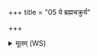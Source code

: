 +++
title = "05 ये ब्रह्मचक्रुर्य"

+++
<details><summary>मूलम् (WS)</summary>

ये ब्रह्मचक्रुर्य ब्रह्मजिष्ववः तेभ्यो ब्रह्मकृद्भ्यो ।  
ब्रह्मकारेभ्यो अमुमामुष्यायणममुष्याः पुत्रमा वृश्चामि ।  
ते ब्रह्मकृतो ब्रह्मकारा अमुमामुष्यायणममुष्याः पुत्रं परा भावयन्तु ॥ ८ ॥ अघारिणीममूमघविद्धां विकेशीमुप प्रतिमा सोक्तान् देवमनुष्याः पश्यन्तु अमुमामुष्यायणममुष्याः पुत्रं रु रुदुषीम् ॥ ९ ॥
</details>